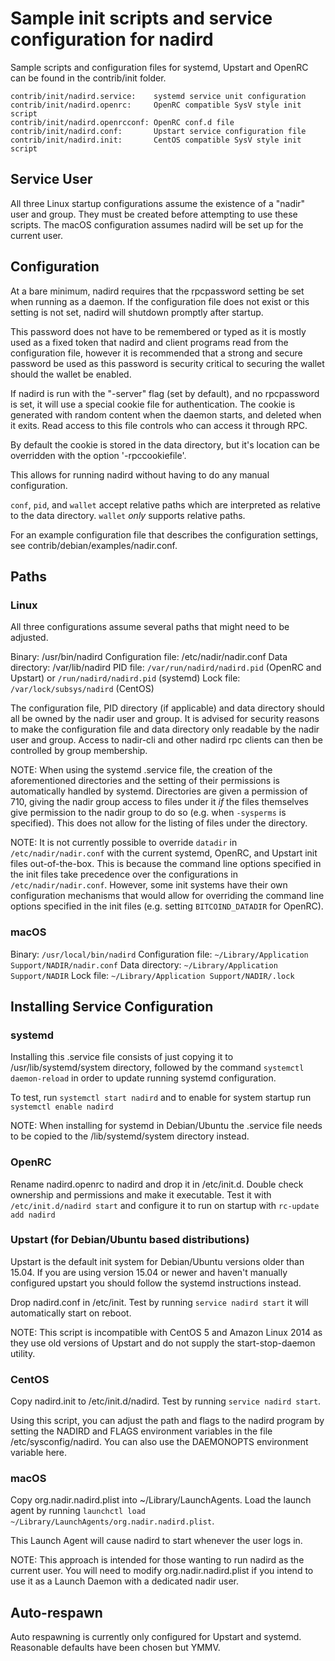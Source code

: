 Sample init scripts and service configuration for nadird
==========================================================

Sample scripts and configuration files for systemd, Upstart and OpenRC
can be found in the contrib/init folder.

    contrib/init/nadird.service:    systemd service unit configuration
    contrib/init/nadird.openrc:     OpenRC compatible SysV style init script
    contrib/init/nadird.openrcconf: OpenRC conf.d file
    contrib/init/nadird.conf:       Upstart service configuration file
    contrib/init/nadird.init:       CentOS compatible SysV style init script

Service User
---------------------------------

All three Linux startup configurations assume the existence of a "nadir" user
and group.  They must be created before attempting to use these scripts.
The macOS configuration assumes nadird will be set up for the current user.

Configuration
---------------------------------

At a bare minimum, nadird requires that the rpcpassword setting be set
when running as a daemon.  If the configuration file does not exist or this
setting is not set, nadird will shutdown promptly after startup.

This password does not have to be remembered or typed as it is mostly used
as a fixed token that nadird and client programs read from the configuration
file, however it is recommended that a strong and secure password be used
as this password is security critical to securing the wallet should the
wallet be enabled.

If nadird is run with the "-server" flag (set by default), and no rpcpassword is set,
it will use a special cookie file for authentication. The cookie is generated with random
content when the daemon starts, and deleted when it exits. Read access to this file
controls who can access it through RPC.

By default the cookie is stored in the data directory, but it's location can be overridden
with the option '-rpccookiefile'.

This allows for running nadird without having to do any manual configuration.

`conf`, `pid`, and `wallet` accept relative paths which are interpreted as
relative to the data directory. `wallet` *only* supports relative paths.

For an example configuration file that describes the configuration settings,
see contrib/debian/examples/nadir.conf.

Paths
---------------------------------

### Linux

All three configurations assume several paths that might need to be adjusted.

Binary:              /usr/bin/nadird
Configuration file:  /etc/nadir/nadir.conf
Data directory:      /var/lib/nadird
PID file:            `/var/run/nadird/nadird.pid` (OpenRC and Upstart) or `/run/nadird/nadird.pid` (systemd)
Lock file:           `/var/lock/subsys/nadird` (CentOS)

The configuration file, PID directory (if applicable) and data directory
should all be owned by the nadir user and group.  It is advised for security
reasons to make the configuration file and data directory only readable by the
nadir user and group.  Access to nadir-cli and other nadird rpc clients
can then be controlled by group membership.

NOTE: When using the systemd .service file, the creation of the aforementioned
directories and the setting of their permissions is automatically handled by
systemd. Directories are given a permission of 710, giving the nadir group
access to files under it _if_ the files themselves give permission to the
nadir group to do so (e.g. when `-sysperms` is specified). This does not allow
for the listing of files under the directory.

NOTE: It is not currently possible to override `datadir` in
`/etc/nadir/nadir.conf` with the current systemd, OpenRC, and Upstart init
files out-of-the-box. This is because the command line options specified in the
init files take precedence over the configurations in
`/etc/nadir/nadir.conf`. However, some init systems have their own
configuration mechanisms that would allow for overriding the command line
options specified in the init files (e.g. setting `BITCOIND_DATADIR` for
OpenRC).

### macOS

Binary:              `/usr/local/bin/nadird`
Configuration file:  `~/Library/Application Support/NADIR/nadir.conf`
Data directory:      `~/Library/Application Support/NADIR`
Lock file:           `~/Library/Application Support/NADIR/.lock`

Installing Service Configuration
-----------------------------------

### systemd

Installing this .service file consists of just copying it to
/usr/lib/systemd/system directory, followed by the command
`systemctl daemon-reload` in order to update running systemd configuration.

To test, run `systemctl start nadird` and to enable for system startup run
`systemctl enable nadird`

NOTE: When installing for systemd in Debian/Ubuntu the .service file needs to be copied to the /lib/systemd/system directory instead.

### OpenRC

Rename nadird.openrc to nadird and drop it in /etc/init.d.  Double
check ownership and permissions and make it executable.  Test it with
`/etc/init.d/nadird start` and configure it to run on startup with
`rc-update add nadird`

### Upstart (for Debian/Ubuntu based distributions)

Upstart is the default init system for Debian/Ubuntu versions older than 15.04. If you are using version 15.04 or newer and haven't manually configured upstart you should follow the systemd instructions instead.

Drop nadird.conf in /etc/init.  Test by running `service nadird start`
it will automatically start on reboot.

NOTE: This script is incompatible with CentOS 5 and Amazon Linux 2014 as they
use old versions of Upstart and do not supply the start-stop-daemon utility.

### CentOS

Copy nadird.init to /etc/init.d/nadird. Test by running `service nadird start`.

Using this script, you can adjust the path and flags to the nadird program by
setting the NADIRD and FLAGS environment variables in the file
/etc/sysconfig/nadird. You can also use the DAEMONOPTS environment variable here.

### macOS

Copy org.nadir.nadird.plist into ~/Library/LaunchAgents. Load the launch agent by
running `launchctl load ~/Library/LaunchAgents/org.nadir.nadird.plist`.

This Launch Agent will cause nadird to start whenever the user logs in.

NOTE: This approach is intended for those wanting to run nadird as the current user.
You will need to modify org.nadir.nadird.plist if you intend to use it as a
Launch Daemon with a dedicated nadir user.

Auto-respawn
-----------------------------------

Auto respawning is currently only configured for Upstart and systemd.
Reasonable defaults have been chosen but YMMV.
